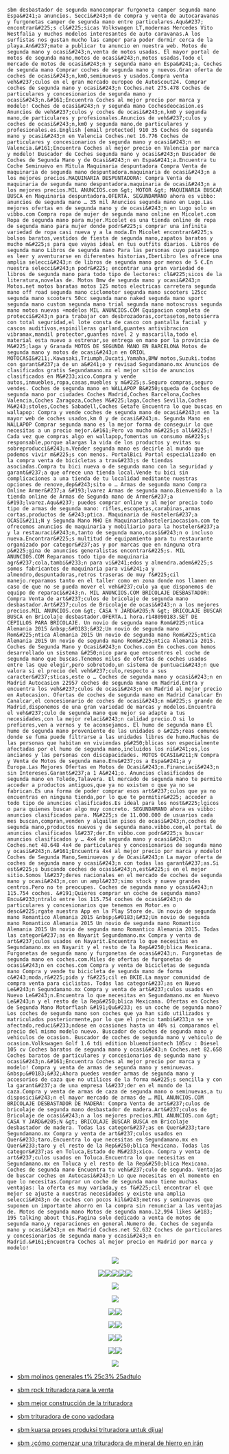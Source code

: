 
```
sbm desbastador de segunda manocomprar furgoneta camper segunda mano Espa&#241;a anuncios. Secci&#243;n de compra y venta de autocaravanas y furgonetas camper de segunda mano entre particulares.Aqu&#237; encontrar&#225;s cl&#225;sicas Volkswagen LT,modernas Mercedes Vito Westfalia y muchos modelos interesantes de auto caravanas.A los surfistas nos gustan mucho las camper para poder dormir cerca de la playa.An&#237;mate a publicar tu anuncio en nuestra web. Motos de segunda mano y ocasi&#243;n,venta de motos usadas. El mayor portal de motos de segunda mano,motos de ocasi&#243;n,motos usadas.Todo el mercado de motos de ocasi&#243;n y segunda mano en Espa&#241;a. Coches de segunda mano Comprar coches de segunda mano y nuevos.Gran oferta de coches de ocasi&#243;n,km0,seminuevos y usados.Compra venta veh&#237;culos en el gran mercado europeo de AutoScout24. Comprar coches de segunda mano y ocasi&#243;n Coches.net 275.478 Coches de particulares y concesionarios de segunda mano y ocasi&#243;n.&#161;Encuentra Coches al mejor precio por marca y modelo! Coches de ocasi&#243;n y segunda mano Cochesdeocasion.es Anuncios de veh&#237;culos y coches de ocasi&#243;n,km0 y segunda mano,de particulares y profesionales.Anuncios de veh&#237;culos y coches de ocasi&#243;n,km0 y segunda mano,de particulares y profesionales.es.English [email protected] 910 35 Coches de segunda mano y ocasi&#243;n en Valencia Coches.net 16.776 Coches de particulares y concesionarios de segunda mano y ocasi&#243;n en Valencia.&#161;Encuentra Coches al mejor precio en Valencia por marca y modelo! Buscador de Coches segunda mano y ocasi&#243;n Buscador de Coches de Segunda Mano y de Ocasi&#243;n en Espa&#241;a.Encuentra tu Coche Seminuevo en Mitula Maquinaria despuntadora Compra Venta de maquinaria de segunda mano despuntadora.maquinaria de ocasi&#243;n a los mejores precios.MAQUINARIA DESPUNTADORA: Compra Venta de maquinaria de segunda mano despuntadora.maquinaria de ocasi&#243;n a los mejores precios.MIL ANUNCIOS.com &gt; MOTOR &gt; MAQUINARIA BUSCAR BUSCA en Maquinaria despuntadora.OFERTA. SEGUNDAMANO ahora es vibbo: anuncios de segunda mano … 35 mil Anuncios segunda mano en Lugo.Las mejores ofertas en de segunda mano y de ocasi&#243;n en Lugo solo en vibbo.com Compra ropa de mujer de segunda mano online en Micolet.com Ropa de segunda mano para mujer.Micolet es una tienda online de ropa de segunda mano para mujer donde podr&#225;s comprar una infinita variedad de ropa casi nueva y a la moda.En Micolet encontrar&#225;s bolsos baratos,vestidos de fiesta de segunda mano,zapatos baratos y mucho m&#225;s para que vayas ideal en tus outfits diarios. Libros de segunda mano Libros de segunda mano Para las personas cuyo pasatiempo es leer y aventurarse en diferentes historias,IberLibro les ofrece una amplia selecci&#243;n de libros de segunda mano por menos de 5 €.En nuestra selecci&#243;n podr&#225; encontrar una gran variedad de libros de segunda mano para todo tipo de lectores: cl&#225;sicos de la literatura,novelas de. Motos Bmw de segunda mano y ocasi&#243;n Motos.net motos baratas motos 125 motos electricas carretera segunda mano off road segunda mano ciclomotor segunda mano scooters 125cc segunda mano scooters 50cc segunda mano naked segunda mano sport segunda mano custom segunda mano trial segunda mano motoscross segunda mano motos nuevas +modelos MIL ANUNCIOS.COM Equipacion completa de protecci&#243;n para trabajar con desbrozadoras,cortasetos,motosierra con total seguridad,el lote consta de casco con pantalla facial y cascos auditivos,espinilleras garland,guantes antivibracion vibramax,mandil protector,guantes nivel 2 y mascarilla,todo el material esta nuevo a estrenar,se entrega en mano por la provincia de M&#225;laga y Granada MOTOS DE SEGUNDA MANO EN BARCELONA Motos de segunda mano y motos de ocasi&#243;n en ORIOL MOTOCASI&#211;.Kawasaki,Triumph,Ducati,Yamaha,BMW motos,Suzuki.todas con garant&#237;a de un a&#241;o y revisad Segundamano.mx Anuncios de clasificados gratis Segundamano.mx el mejor sitio de anuncios clasificados en M&#233;xico.Compra y vende autos,inmuebles,ropa,casas,muebles y m&#225;s.Seguro compras,seguro vendes. Coches de segunda mano en WALLAPOP B&#250;squeda de Coches de segunda mano por ciudades Coches Madrid,Coches Barcelona,Coches Valencia,Coches Zaragoza,Coches M&#225;laga,Coches Sevilla,Coches M&#243;stoles,Coches Sabadell,Coches Getafe Encuentra lo que buscas en wallapop: Compra y vende coches de segunda mano de ocasi&#243;n en la mayor web de coches usados,km 0 y de ocasi&#243;n. Segunda Mano en WALLAPOP Comprar segunda mano es la mejor forma de conseguir lo que necesitas a un precio mejor.&#161;Pero va mucho m&#225;s all&#225;! Cada vez que compras algo en wallapop,fomentas un consumo m&#225;s responsable,porque alargas la vida de los productos y evitas su sobreproducci&#243;n.Vender segunda mano es decirle al mundo que podemos vivir m&#225;s con menos. PortalBici Portal especializado en la compra venta de bicicletas a trav&#233;s de tiendas asociadas.Compra tu bici nueva o de segunda mano con la seguridad y garant&#237;a que ofrece una tienda local.Vende tu bici sin complicaciones a una tienda de tu localidad meditante nuestras opciones de renove,dep&#243;sito o … Armas de segunda mano Compra Online Armer&#237;a &#193;lvarez Armas de segunda mano.Bienvenido a la tienda online de Armas de Segunda mano de Armer&#237;a &#193;lvarez.Aqu&#237; puedes comprar online y al mejor precio todo tipo de armas de segunda mano: rifles,escopetas,carabinas,armas cortas,productos de &#243;ptica. Maquinaria de Hosteler&#237;a OCASI&#211;N y Segunda Mano MHO En Maquinariahosteleriaocasion.com te ofrecemos anuncios de maquinaria y mobiliario para la hosteler&#237;a y la restauraci&#243;n,tanto de segunda mano,ocasi&#243;n o incluso nueva.Encontrar&#225;s multitud de equipamiento para tu restaurante organizado por categor&#237;as y por marcas que en ninguna otra p&#225;gina de anuncios generalistas encontrar&#225;s. MIL ANUNCIOS.COM Reparamos todo tipo de maquinaria agr&#237;cola,tambi&#233;n para vi&#241;edos y almendra.adem&#225;s somos fabricantes de maquinaria para vi&#241;a y almendro,despuntadoras,retros traseras de muy f&#225;cil manejo.reparamos tanto en el taller como en zona donde nos llamen en caso de que no se pueda mover el veh&#237;culo ya que disponemos de equipo de reparaci&#243;n. MIL ANUNCIOS.COM BRICOLAJE DESBASTADOR: Compra Venta de art&#237;culos de bricolaje de segunda mano desbastador.Art&#237;culos de Bricolaje de ocasi&#243;n a los mejores precios.MIL ANUNCIOS.com &gt; CASA Y JARD&#205;N &gt; BRICOLAJE BUSCAR BUSCA en Bricolaje desbastador.OFERTA.1 hora.r148090183.SET DE CEPILLOS PARA BRICOLAJE. Un novio de segunda mano Rom&#225;ntica Alemania 2015 &nbsp;&#0183;&#32;Un novio de segunda mano Rom&#225;ntica Alemania 2015 Un novio de segunda mano Rom&#225;ntica Alemania 2015 Un novio de segunda mano Rom&#225;ntica Alemania 2015. Coches de Segunda Mano y Ocasi&#243;n Coches.com En coches.com hemos desarrollado un sistema &#250;nico para que encuentres el coche de segunda mano que buscas.Tenemos miles de ofertas de coches usados entre las que elegir,pero sobretodo,un sistema de puntuaci&#243;n que valora si el precio del veh&#237;culo,respecto a sus caracter&#237;sticas,este o … Coches de segunda mano y ocasi&#243;n en Madrid Autocasion 22957 coches de segunda mano en Madrid.Entra y encuentra los veh&#237;culos de ocasi&#243;n en Madrid al mejor precio en Autocasion. Ofertas de coches de segunda mano en Madrid Canalcar En Canalcar,el concesionario de coches de ocasi&#243;n m&#225;s grande de Madrid,disponemos de una gran variedad de marcas y modelos.Encuentra el veh&#237;culo de segunda mano que mejor se adapte a tus necesidades,con la mejor relaci&#243;n calidad precio.O si lo prefieres,ven a vernos y te aconsejamos. El humo de segunda mano El humo de segunda mano proveniente de las unidades o &#225;reas comunes donde se fuma puede filtrarse a las unidades libres de humo.Muchas de las personas que habitan en viviendas p&#250;blicas son especialmente afectadas por el humo de segunda mano,incluidos los ni&#241;os,los ancianos y las personas con discapacidades. MOTOS OCASI&#211;N Compra y Venta de Motos de segunda mano.Env&#237;os a Espa&#241;a y Europa.Las Mejores Ofertas en Motos de Ocasi&#243;n.Financiaci&#243;n sin Intereses.Garant&#237;a 1 A&#241;o. Anuncios clasificados de segunda mano en Toledo,Talavera. El mercado de segunda mano te permite acceder a productos antiguos,que ya no existen o que ya no se fabrican.Es una forma de poder comprar esos art&#237;culos que ya no encuentras en ninguna tienda,por lo que te permitir&#225; acceder a todo tipo de anuncios clasificados.Es ideal para los nost&#225;lgicos o para quienes buscan algo muy concreto. SEGUNDAMANO ahora es vibbo: anuncios clasificados para. M&#225;s de 11.000.000 de usuarios cada mes buscan,compran,venden y alquilan pisos de ocasi&#243;n,coches de segunda mano,productos nuevos y de segunda mano.vibbo.com,el portal de anuncios clasificados l&#237;der.En vibbo.com podr&#225;s buscar anuncios clasificados y … 4x4 de segunda mano y ocasi&#243;n Coches.net 48.648 4x4 de particulares y concesionarios de segunda mano y ocasi&#243;n.&#161;Encuentra 4x4 al mejor precio por marca y modelo! Coches de Segunda Mano,Seminuevos y de Ocasi&#243;n La mayor oferta de coches de segunda mano y ocasi&#243;n con todas las garant&#237;as.Si est&#225;s buscando coches de ocasi&#243;n,est&#225;s en el mejor sitio.Somos l&#237;deres nacionales en el mercado de coches de segunda mano y ocasi&#243;n,con un ampl&#237;simo stock y nueve grandes centros.Pero no te preocupes. Coches de segunda mano y ocasi&#243;n 115.754 coches. &#191;Quieres comprar un coche de segunda mano? Encu&#233;ntralo entre los 115.754 coches de ocasi&#243;n de particulares y concesionarios que tenemos en Motor.es o desc&#225;rgate nuestra App en la Play Store de. Un novio de segunda mano Romantico Alemania 2015 &nbsp;&#0183;&#32;Un novio de segunda mano Romantico Alemania 2015 Un novio de segunda mano Romantico Alemania 2015 Un novio de segunda mano Romantico Alemania 2015. Todas las categor&#237;as en Nayarit Segundamano.mx Compra y venta de art&#237;culos usados en Nayarit.Encuentra lo que necesitas en Segundamano.mx en Nayarit y el resto de la Rep&#250;blica Mexicana. Furgonetas de segunda mano y furgonetas de ocasi&#243;n. Furgonetas de segunda mano en coches.com.Miles de ofertas de furgonetas de ocasi&#243;n en coches.com Compra y venta de bicicletas de segunda mano Compra y vende tu bicicleta de segunda mano de forma c&#243;moda,r&#225;pida y f&#225;cil en BKIE.La mayor comunidad de compra venta para ciclistas. Todas las categor&#237;as en Nuevo Le&#243;n Segundamano.mx Compra y venta de art&#237;culos usados en Nuevo Le&#243;n.Encuentra lo que necesitas en Segundamano.mx en Nuevo Le&#243;n y el resto de la Rep&#250;blica Mexicana. Ofertas en Coches de Segunda Mano Motorflash &#191;Qu&#233; es un coche de segunda mano? Los coches de segunda mano son coches que ya han sido utilizados y matriculados posteriormente,por lo que el precio tambi&#233;n se ve afectado,reduci&#233;ndose en ocasiones hasta un 40% si comparamos el precio del mismo modelo nuevo. Buscador de coches de segunda mano y vehiculos de ocasion. Buscador de coches de segunda mano y vehiculo de ocasion.Volkswagen Golf 1.6 tdi edition bluemotiontech 105cv : Diesel 105 cv Coches baratos de segunda mano y ocasi&#243;n Coches.net 82.658 Coches baratos de particulares y concesionarios de segunda mano y ocasi&#243;n.&#161;Encuentra Coches al mejor precio por marca y modelo! Compra y venta de armas de segunda mano y seminuevas. &nbsp;&#0183;&#32;Ahora puedes vender armas de segunda mano y accesorios de caza que no utilices de la forma m&#225;s sencilla y con la garant&#237;a de una empresa l&#237;der en el mundo de la caza.Compra y venta de armas de caza de segunda mano o seminuevas,a tu disposici&#243;n el mayor mercado de armas de … MIL ANUNCIOS.COM BRICOLAJE DESBASTADOR DE MADERA: Compra Venta de art&#237;culos de bricolaje de segunda mano desbastador de madera.Art&#237;culos de Bricolaje de ocasi&#243;n a los mejores precios.MIL ANUNCIOS.com &gt; CASA Y JARD&#205;N &gt; BRICOLAJE BUSCAR BUSCA en Bricolaje desbastador de madera. Todas las categor&#237;as en Quer&#233;taro Segundamano.mx Compra y venta de art&#237;culos usados en Quer&#233;taro.Encuentra lo que necesitas en Segundamano.mx en Quer&#233;taro y el resto de la Rep&#250;blica Mexicana. Todas las categor&#237;as en Toluca,Estado de M&#233;xico. Compra y venta de art&#237;culos usados en Toluca.Encuentra lo que necesitas en Segundamano.mx en Toluca y el resto de la Rep&#250;blica Mexicana. Coches de segunda mano Encuentra tu veh&#237;culo de segunda. Ventajas de buscar coches en Autocasi&#243;n Lo que necesitas en el momento en que lo necesitas.Comprar un coche de segunda mano tiene muchas ventajas: la oferta es muy variada,y es f&#225;cil encontrar el que mejor se ajuste a nuestras necesidades y existe una amplia selecci&#243;n de coches con pocos kil&#243;metros y seminuevos que suponen un importante ahorro en la compra sin renunciar a las ventajas de. Motos de segunda mano Motos de segunda mano.12,994 likes &#183; 195 talking about this.Pagina solo dedicado a venta de motos de segunda mano,y reparaciones en general.Numero de. Coches de segunda mano y ocasi&#243;n en Madrid Coches.net 52.632 Coches de particulares y concesionarios de segunda mano y ocasi&#243;n en Madrid.&#161;Encuentra Coches al mejor precio en Madrid por marca y modelo! 
```

<div align="center">

<a href="https://es-crusher.shibang-china.com/github&k=sbm+desbastador+de+segunda+mano"><img src="https://static.shibang-china.com/es/crusher/logo.jpg"></a>

<a href="https://es-crusher.shibang-china.com/github&k=sbm+desbastador+de+segunda+mano"><img src="https://static.shibang-china.com/es/crusher/index.jpg"></a><a href="https://es-crusher.shibang-china.com/material.htmlgithub&k=sbm+desbastador+de+segunda+mano"><img src="https://static.shibang-china.com/es/crusher/material.jpg"></a><a href="https://es-crusher.shibang-china.com/application.htmlgithub&k=sbm+desbastador+de+segunda+mano"><img src="https://static.shibang-china.com/es/crusher/application.jpg"></a><a href="https://es-crusher.shibang-china.com/aboutus.htmlgithub&k=sbm+desbastador+de+segunda+mano"><img src="https://static.shibang-china.com/es/crusher/aboutus.jpg"></a><a href="https://es-crusher.shibang-china.com/contact.htmlgithub&k=sbm+desbastador+de+segunda+mano"><img src="https://static.shibang-china.com/es/crusher/contact.jpg"></a>

<a href="https://es-crusher.shibang-china.com/github&k=sbm+desbastador+de+segunda+mano"><img src="https://static.shibang-china.com/es/crusher/banner.jpg"></a>

<a href="https://swt.shibang-china.com/github&k=sbm+desbastador+de+segunda+mano"><img src="https://static.shibang-china.com/es/crusher/text.jpg"></a>

<a href="https://swt.shibang-china.com/github&k=sbm+desbastador+de+segunda+mano"><img src="https://static.shibang-china.com/es/crusher/chat.jpg"></a><a href="https://es-crusher.shibang-china.com/contact.htmlgithub&k=sbm+desbastador+de+segunda+mano"><img src="https://static.shibang-china.com/es/crusher/message.jpg"></a>

<a href="https://es-crusher.shibang-china.com/products/pe.htmlgithub&k=sbm+desbastador+de+segunda+mano"><img src="https://static.shibang-china.com/es/crusher/pe.jpg"></a><a href="https://es-crusher.shibang-china.com/products/pf.htmlgithub&k=sbm+desbastador+de+segunda+mano"><img src="https://static.shibang-china.com/es/crusher/pf.jpg"></a>

<a href="https://es-crusher.shibang-china.com/products/hpt.htmlgithub&k=sbm+desbastador+de+segunda+mano"><img src="https://static.shibang-china.com/es/crusher/hpt.jpg"></a><a href="https://es-crusher.shibang-china.com/products/vsi.htmlgithub&k=sbm+desbastador+de+segunda+mano"><img src="https://static.shibang-china.com/es/crusher/vsi.jpg"></a>

<a href="https://es-crusher.shibang-china.com/products/klv.htmlgithub&k=sbm+desbastador+de+segunda+mano"><img src="https://static.shibang-china.com/es/crusher/klv.jpg"></a><a href="https://es-crusher.shibang-china.com/products/portable.htmlgithub&k=sbm+desbastador+de+segunda+mano"><img src="https://static.shibang-china.com/es/crusher/portable.jpg"></a>

<a href="https://swt.shibang-china.com/github&k=sbm+desbastador+de+segunda+mano"><img src="https://static.shibang-china.com/es/crusher/case.jpg"></a>

</div>


* [sbm molinos generales t% 25c3% 25adtulo](sbm%20molinos%20generales%20t%25%2025c3%25%2025adtulo.md)

* [sbm rpck trituradora para la venta](sbm%20rpck%20trituradora%20para%20la%20venta.md)

* [sbm mejor construcción de la trituradora](sbm%20mejor%20construcci%C3%B3n%20de%20la%20trituradora.md)

* [sbm trituradora de cono vadodara](sbm%20trituradora%20de%20cono%20vadodara.md)

* [sbm kuarsa proses produksi trituradora untuk dijual](sbm%20kuarsa%20proses%20produksi%20trituradora%20untuk%20dijual.md)

* [sbm ¿cómo comenzar una trituradora de mineral de hierro en irán ](sbm%20%C2%BFc%C3%B3mo%20comenzar%20una%20trituradora%20de%20mineral%20de%20hierro%20en%20ir%C3%A1n%20.md)